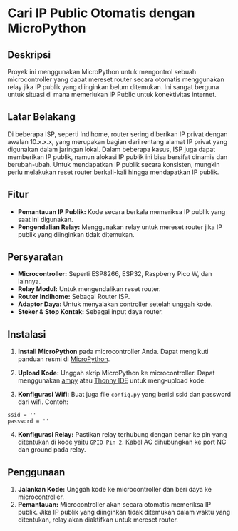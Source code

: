 # Cari IP Public Otomatis dengan MicroPython

## Deskripsi

Proyek ini menggunakan MicroPython untuk mengontrol sebuah microcontroller yang dapat mereset router secara otomatis menggunakan relay jika IP publik yang diinginkan belum ditemukan. Ini sangat berguna untuk situasi di mana memerlukan IP Public untuk konektivitas internet.

## Latar Belakang
Di beberapa ISP, seperti Indihome, router sering diberikan IP privat dengan awalan 10.x.x.x, yang merupakan bagian dari rentang alamat IP privat yang digunakan dalam jaringan lokal. Dalam beberapa kasus, ISP juga dapat memberikan IP publik, namun alokasi IP publik ini bisa bersifat dinamis dan berubah-ubah. Untuk mendapatkan IP publik secara konsisten, mungkin perlu melakukan reset router berkali-kali hingga mendapatkan IP publik.

## Fitur

- **Pemantauan IP Publik:** Kode secara berkala memeriksa IP publik yang saat ini digunakan.
- **Pengendalian Relay:** Menggunakan relay untuk mereset router jika IP publik yang diinginkan tidak ditemukan.

## Persyaratan

- **Microcontroller:** Seperti ESP8266, ESP32, Raspberry Pico W, dan lainnya.
- **Relay Modul:** Untuk mengendalikan reset router.
- **Router Indihome:** Sebagai Router ISP.
- **Adaptor Daya:** Untuk menyalakan controller setelah unggah kode.
- **Steker & Stop Kontak:** Sebagai input daya router.

## Instalasi

1. **Install MicroPython** pada microcontroller Anda. Dapat mengikuti panduan resmi di [MicroPython](https://micropython.org/download/).

2. **Upload Kode:** Unggah skrip MicroPython ke microcontroller. Dapat menggunakan [ampy](https://github.com/adafruit/ampy) atau [Thonny IDE](https://thonny.org/) untuk meng-upload kode.

3. **Konfigurasi Wifi:** Buat juga file `config.py` yang berisi ssid dan password dari wifi. Contoh: 
```
ssid = ''
password = ''
```

4. **Konfigurasi Relay:** Pastikan relay terhubung dengan benar ke pin yang ditentukan di kode yaitu `GPIO Pin 2`. Kabel AC dihubungkan ke port NC dan ground pada relay.

## Penggunaan

1. **Jalankan Kode:** Unggah kode ke microcontroller dan beri daya ke microcontroller.
2. **Pemantauan:** Microcontroller akan secara otomatis memeriksa IP publik. Jika IP publik yang diinginkan tidak ditemukan dalam waktu yang ditentukan, relay akan diaktifkan untuk mereset router.